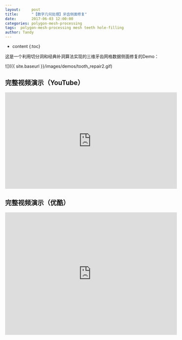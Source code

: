 ```yaml
---
layout:     post
title:      "【数字几何处理】牙齿侧面修复"
date:       2017-06-03 12:00:00
categories: polygon-mesh-processing
tags:  polygon-mesh-processing mesh teeth hole-filling 
author: Tandy
---
```


* content
{:toc}

这是一个利用切分洞和经典补洞算法实现的三维牙齿网格数据侧面修复的Demo：

![]({{ site.baseurl }}/images/demos/tooth_repair2.gif)




## 完整视频演示（YouTube）
<iframe width="560" height="315" src="https://www.youtube.com/embed/8lgq0SQ37Os" frameborder="0" allowfullscreen></iframe>

## 完整视频演示（优酷）
<iframe width="560" height="400" src="http://player.youku.com/embed/XMjgwNjYzNTU2OA==" frameborder="0" allowfullscreen></iframe>
